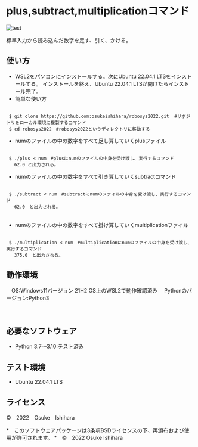 # plus,subtract,multiplicationコマンド
![test](https://github.com/osukeishihara/robosys2022/actions/workflows/test.yml/badge.svg)

標準入力から読み込んだ数字を足す、引く、かける。

## 使い方
* WSL2をパソコンにインストールする。次にUbuntu 22.04.1 LTSをインストールする。
  インストールを終え、Ubuntu 22.04.1 LTSが開けたらインストール完了。
* 簡単な使い方

 ```

  $ git clone https://github.com:osukeishihara/robosys2022.git  #リポジトリをローカル環境に複製するコマンド
  $ cd robosys2022　#robosys2022というディレクトリに移動する

 ```

* numのファイルの中の数字をすべて足し算していくplusファイル
 ```

  $ ./plus < num　#plusにnumのファイルの中身を受け渡し、実行するコマンド
    62.0 と出力される。

 ```
* numのファイルの中の数字をすべて引き算していくsubtractコマンド
 ```

  $ ./subtract < num　#subtractにnumのファイルの中身を受け渡し、実行するコマンド
   -62.0　と出力される。
　
 ```
* numのファイルの中の数字をすべて掛け算していくmultiplicationファイル
 ```

  $ ./multiplication < num　#multiplicationにnumのファイルの中身を受け渡し、実行するコマンド
    375.0　と出力される。

 ```
## 動作環境
　OS:Windows11バージョン 21H2
     OS上のWSL2で動作確認済み
　Pythonのバージョン:Python3

　


## 必要なソフトウェア
* Python 3.7～3.10:テスト済み

## テスト環境
* Ubuntu 22.04.1 LTS

## ライセンス
©　2022　Osuke　Ishihara


















*　このソフトウェアパッケージは3条項BSDライセンスの下、再頒布および使用が許可されます。
*　©　2022 Osuke Ishihara
